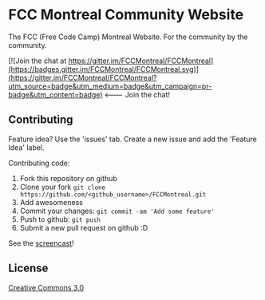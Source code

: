 # FCC Montreal Community Website

The FCC (Free Code Camp) Montreal Website. For the community by the community.  

[![Join the chat at https://gitter.im/FCCMontreal/FCCMontreal](https://badges.gitter.im/FCCMontreal/FCCMontreal.svg)](https://gitter.im/FCCMontreal/FCCMontreal?utm_source=badge&utm_medium=badge&utm_campaign=pr-badge&utm_content=badge) <--- Join the chat!

## Contributing

Feature idea? Use the 'issues' tab. Create a new issue and add the 'Feature Idea' label. 

Contributing code:

1. Fork this repository on github
1. Clone your fork `git clone https://github.com/<github_username>/FCCMontreal.git`
1. Add awesomeness
1. Commit your changes: `git commit -am 'Add some feature'`
1. Push to github: `git push`
1. Submit a new pull request on github :D

See the [screencast](https://www.youtube.com/watch?v=1R4DdoC0hNI)!

## License

[Creative Commons 3.0](LICENSE.txt)
